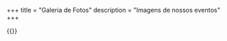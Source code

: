 +++
title = "Galeria de Fotos"
description = "Imagens de nossos eventos"
+++


{{<gallery dir="img">}}